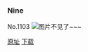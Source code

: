 ### Nine
No.1103
![图片不见了~~~](https://imgs.xkcd.com/comics/nine.png)

[原址](https://xkcd.com//1103) [下载](https://imgs.xkcd.com/comics/nine.png)

